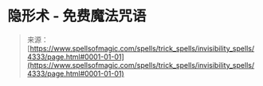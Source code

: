 <!--yml

category: 未分类

date: 2024-06-12 18:38:00

-->

# 隐形术 - 免费魔法咒语

> 来源：[https://www.spellsofmagic.com/spells/trick_spells/invisibility_spells/4333/page.html#0001-01-01](https://www.spellsofmagic.com/spells/trick_spells/invisibility_spells/4333/page.html#0001-01-01)
